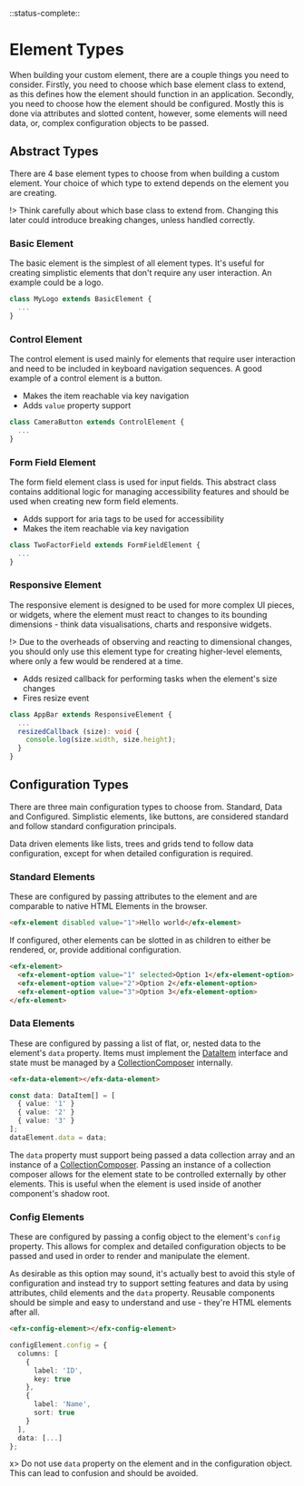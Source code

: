 <!-- 
title: Element Types
location: ./element-types
type: page
layout: default
-->

::status-complete::

# Element Types

When building your custom element, there are a couple things you need to consider. Firstly, you need to choose which base element class to extend, as this defines how the element should function in an application. Secondly, you need to choose how the element should be configured. Mostly this is done via attributes and slotted content, however, some elements will need data, or, complex configuration objects to be passed.

## Abstract Types

There are 4 base element types to choose from when building a custom element. Your choice of which type to extend depends on the element you are creating.

!> Think carefully about which base class to extend from. Changing this later could introduce breaking changes, unless handled correctly.

### Basic Element

The basic element is the simplest of all element types. It's useful for creating simplistic elements that don't require any user interaction. An example could be a logo.

```typescript
class MyLogo extends BasicElement {
  ...
}
```

### Control Element

The control element is used mainly for elements that require user interaction and need to be included in keyboard navigation sequences. A good example of a control element is a button.

- Makes the item reachable via key navigation
- Adds `value` property support

```typescript
class CameraButton extends ControlElement {
  ...
}
```

### Form Field Element

The form field element class is used for input fields. This abstract class contains additional logic for managing accessibility features and should be used when creating new form field elements.

- Adds support for aria tags to be used for accessibility
- Makes the item reachable via key navigation

```typescript
class TwoFactorField extends FormFieldElement {
  ...
}
```

### Responsive Element

The responsive element is designed to be used for more complex UI pieces, or widgets, where the element must react to changes to its bounding dimensions - think data visualisations, charts and responsive widgets.

!> Due to the overheads of observing and reacting to dimensional changes, you should only use this element type for creating higher-level elements, where only a few would be rendered at a time.

- Adds resized callback for performing tasks when the element's size changes
- Fires resize event

```typescript
class AppBar extends ResponsiveElement {
  ...
  resizedCallback (size): void {
    console.log(size.width, size.height);
  }
}
```

## Configuration Types

There are three main configuration types to choose from. Standard, Data and Configured. Simplistic elements, like buttons, are considered standard and follow standard configuration principals.

Data driven elements like lists, trees and grids tend to follow data configuration, except for when detailed configuration is required.

### Standard Elements

These are configured by passing attributes to the element and are comparable to native HTML Elements in the browser.

```html
<efx-element disabled value="1">Hello world</efx-element>
```

If configured, other elements can be slotted in as children to either be rendered, or, provide additional configuration.

```html
<efx-element>
  <efx-element-option value="1" selected>Option 1</efx-element-option>
  <efx-element-option value="2">Option 2</efx-element-option>
  <efx-element-option value="3">Option 3</efx-element-option>
</efx-element>
```

### Data Elements

These are configured by passing a list of flat, or, nested data to the element's `data` property. Items must implement the [DataItem](#) interface and state must be managed by a [CollectionComposer](#) internally.

```html
<efx-data-element></efx-data-element>
```

```typescript
const data: DataItem[] = [
  { value: '1' }
  { value: '2' }
  { value: '3' }
];
dataElement.data = data;
```

The `data` property must support being passed a data collection array and an instance of a [CollectionComposer](#). Passing an instance of a collection composer allows for the element state to be controlled externally by other elements. This is useful when the element is used inside of another component's shadow root.

### Config Elements

These are configured by passing a config object to the element's `config` property. This allows for complex and detailed configuration objects to be passed and used in order to render and manipulate the element.

As desirable as this option may sound, it's actually best to avoid this style of configuration and instead try to support setting features and data by using attributes, child elements and the `data` property. Reusable components should be simple and easy to understand and use - they're HTML elements after all.

```html
<efx-config-element></efx-config-element>
```

```typescript
configElement.config = {
  columns: [
    {
      label: 'ID',
      key: true
    },
    {
      label: 'Name',
      sort: true
    }
  ],
  data: [...]
};
```

x> Do not use `data` property on the element and in the configuration object. This can lead to confusion and should be avoided.